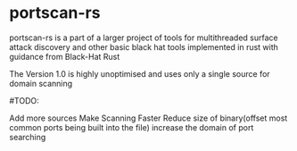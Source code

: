 
# portscan-rs

portscan-rs is a part of a larger project of tools for multithreaded surface attack discovery and other basic black hat tools implemented in rust with guidance from Black-Hat Rust 

The Version 1.0 is highly unoptimised and uses only a single source for domain scanning

#TODO:


Add more sources
Make Scanning Faster
Reduce size of binary(offset most common ports being built into the file)
increase the domain of port searching
